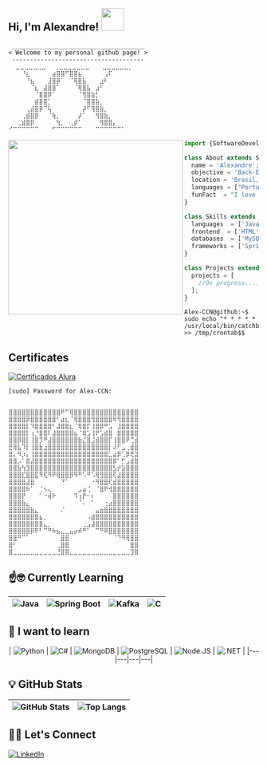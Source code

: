 <h2> Hi, I'm Alexandre! <img src="https://media3.giphy.com/media/v1.Y2lkPTc5MGI3NjExdGo1bjY5eTM2NjlydGZhcWo1eWd6YWk2ZDk5aG1yZjhuajF1ZXg4ZSZlcD12MV9pbnRlcm5hbF9naWZfYnlfaWQmY3Q9Zw/HGQ4RWHYtw9Dmhj7mk/giphy.webp" width="45"></h2>



```
 _____________________________________
< Welcome to my personal github page! >
 ------------------------------------- 
  ⣀⣀⣀⣀⣀⣀⣀⠀⠀⢀⣀⣀⣀⣀⣀⣀⣀⠀⠀⠀⣀⣀⣀⣀⣀⣀⡀
⠀⠀⠀⠘⣆⠀⠀⠀⠀⠀⣴⣿⣿⠋⣿⣿⣦⠀⠀⠀⠀⠀⢠⠏⠀⠀⠀
⠀⠀⠀⠀⠘⣦⠀⠀⠀⣸⣿⡿⠁⠀⠈⢿⣿⣧⠀⠀⠀⣰⠇⠀⠀⠀⠀
⠀⠀⠀⠀⠀⠈⣆⠀⣼⣿⣿⠁⠀⠀⠀⠈⢿⣿⣧⠀⣰⠃⠀⠀⠀⠀⠀
⠀⠀⠀⠀⠀⠀⠈⣿⣿⡿⠁⠀⠀⠀⠀⠀⠈⢻⣿⣷⡃⠀⠀⠀⠀⠀⠀
⠀⠀⠀⠀⠀⠀⣾⣿⣿⡁⠀⠀⠀⠀⠀⠀⠀⠈⣿⣿⣷⡀⠀⠀⠀⠀⠀
⠀⠀⠀⠀⢀⣼⣿⡿⠉⢧⠀⠀⠀⠀⠀⠀⠀⡼⠋⢻⣿⣷⡀⠀⠀⠀⠀
⠀⠀⠀⢀⣾⣿⡿⠀⠀⠈⢷⡀⠀⠀⠀⠀⡼⠁⠀⠀⢻⣿⣷⡀⠀⠀⠀
⠀⠀⢀⣾⣿⡿⠀⠀⠀⠀⠀⢳⡀⠀⢀⡾⠁⠀⠀⠀⠀⢻⣿⣿⡄⠀⠀
⠊⠉⠉⠉⠉⠉⠉⠀⠀⠀⠋⠉⠉⠉⠉⠉⠉⠀⠀⠀⠉⠉⠉⠉⠉⠉⠁
```
<img align="left" src="https://media.giphy.com/media/ge8V1m6LFNyBg9sIHV/giphy.gif" width="350"/> 

```js
import {SoftwareDeveloper} from '@Alex-CCN';

class About extends SoftwareDeveloper {
  name = 'Alexandre';
  objective = 'Back-End Developer';
  location = 'Brasil, SP';
  languages = ["Portuguese", "English"];
  funFact  = "I love the Hunter x Hunter manga and anime series";
}

class Skills extends SoftwareDeveloper {
  languages  = ['Java', 'C', 'Python'];
  frontend  = ['HTML', 'CSS', 'JavaScript'];
  databases  = ['MySQL Workbench'];
  frameworks = ['Spring Boot', ];
}

class Projects extends SoftwareDeveloper {
  projects = [
    //On progress.....
  ];
}
```

```console
Alex-CCN@github:~$ sudo echo "* * * * * /usr/local/bin/catchbugs" >> /tmp/crontab$$
```
## Certificates
[![Certificados Alura](https://img.shields.io/badge/Certificado%20Alura-001333?style=for-the-badge)](https://cursos.alura.com.br/user/alexandre-torres3/fullCertificate/493f48ba406d24619043b8644a626e91)

```
[sudo] Password for Alex-CCN:


⣿⣿⣿⣿⣿⣿⣿⣿⣿⣿⣿⣿⠟⠉⢿⣿⣿⣿⣿⣿⣿⣿⣿⣿⣿⣿⣿⣿⣿⣿
⣿⣿⣿⣿⡿⣿⣿⣿⣿⣿⣿⠃⣴⣆⠈⢿⣿⣿⣿⢻⣿⣿⣿⣿⠿⢻⣿⣿⣿⣿
⣿⣿⣿⣿⡇⠹⣿⣿⣿⣿⠃⣼⣿⣿⣆⠈⢿⣿⡏⢸⣿⡿⠛⣡⠀⣸⣿⣿⣿⣿
⣿⣿⣿⣿⡇⢰⡘⣿⣿⠇⣼⣿⣿⣿⣿⣦⠈⢿⣡⢸⠟⣡⣾⣿⠀⣿⣿⣿⣿⣿
⣿⣿⡿⣿⡇⢸⣿⡹⠛⣼⣿⣿⣿⣿⣿⣿⣷⣌⣿⣨⣾⣿⣿⡏⢸⣿⣿⠟⢉⣾
⣟⢿⣧⠹⡇⢸⣿⣷⣰⣿⣿⣿⣿⣿⣿⣿⣿⣿⣿⣿⣿⣿⣿⡇⠼⠋⣠⢀⣾⣿
⣿⡄⠻⡰⡄⢸⣿⣿⣿⣿⣿⣿⣿⣿⣿⣿⣿⣿⣿⣿⣿⣿⣿⣁⣴⡿⢁⡿⢟⣽
⣿⣿⡠⠁⣿⣼⣿⣿⣿⣿⣿⣿⣿⣿⣿⣿⣿⣿⣿⣿⣿⣿⣿⣿⡿⠁⡋⣠⣾⣿
⣿⣿⣷⢳⣹⣿⣿⣿⣿⣿⣿⣿⣿⣿⣿⣿⣿⣿⣿⣿⣿⣿⣿⣿⣣⡞⣵⣿⣿⣿
⣿⣿⣿⣏⣿⣿⣯⠻⢯⠻⠟⢿⣿⣿⡿⠻⠛⠡⠛⠡⢿⣻⣿⣿⢏⣼⣿⣿⣿⣿
⣿⣿⣿⣿⣼⣿⠀⠀⠀⠀⠀⠀⠙⠁⠀⠀⠀⠀⠀⠐⠻⣿⣿⢏⣾⣿⣿⣿⣿⣿
⣿⣿⣿⣿⠷⠁⠀⢈⠢⢄⠀⠀⠀⠀⠀⠀⣠⣴⢈⠀⠈⣿⠟⢺⣿⣿⣿⣿⣿⣿
⣿⣿⣿⡟⠀⠀⠀⠁⠐⢾⠗⠀⠀⠀⠀⠹⢰⡟⠂⠆⠀⠀⠀⠀⣿⣿⣿⣿⣿⣿
⣿⣿⣿⣷⣄⠀⠀⠀⠀⠀⠀⠀⠀⠀⠀⠀⠈⠄⠀⠁⠀⠀⢐⣴⣿⣿⣿⣿⣿⣿
⣿⣿⣿⣿⣿⣷⣄⠀⠀⠀⠀⠀⠌⠀⠀⠀⠀⠀⠀⠀⣤⣶⣿⣿⣿⣿⣿⣿⣿⣿
⣿⣿⣿⣿⣿⣿⣿⣦⡀⠀⠀⠀⠀⠀⠀⠀⠀⠀⠠⣾⣿⣿⣿⣿⣿⣿⣿⣿⣿⣿
⣿⣿⣿⣿⣿⣿⣿⣿⣄⡀⠀⠀⠀⠀⠀⠀⠀⢀⣠⣼⣿⣿⣿⣿⣿⣿⣿⣿⣿⣿
⣿⣿⣿⣿⣿⡿⠟⠃⠉⠛⠷⣦⣄⣀⣤⡴⠾⠛⠁⠀⠉⠛⠿⣿⣿⣿⣿⣿⣿⣿
⣿⣿⠛⠉⠁⠀⠀⠀⠀⠀⠀⠀⣿⣿⠀⠀⠀⠀⠀⠀⠀⠀⠀⠀⠈⠙⠻⢿⣿⣿
⣿⠃⠀⠀⠀⠀⠀⠀⠀⠀⠀⢀⣿⣿⠀⠀⠀⠀⠀⠀⠀⠀⠀⠀⠀⠀⠀⠀⣿⣿
⣿⣀⣀⣀⣀⣀⣀⣀⣀⣀⣀⣘⣿⣿⣀⣀⣀⣀⣀⣀⣀⣀⣀⣀⣀⣀⣀⣀⣹⣿
```
## ☝️🤓 Currently Learning

<center>

| ![Java](https://img.shields.io/badge/java-%23ED8B00.svg?style=for-the-badge&logo=openjdk&logoColor=white) | ![Spring Boot](https://img.shields.io/badge/Spring_Boot-6DB33F?style=for-the-badge&logo=spring-boot&logoColor=white) | ![Kafka](https://img.shields.io/badge/Apache_Kafka-231F20?style=for-the-badge&logo=apache-kafka&logoColor=white) | ![C](https://img.shields.io/badge/C-A8B9CC?logo=C&logoColor=white) |
|---|---|---|---|

</center>

## 🌱 I want to learn

<center>

| ![Python](https://img.shields.io/badge/Python-3776AB?style=for-the-badge&logo=python&logoColor=white) | ![C#](https://img.shields.io/badge/C%23-9cf?style=plastic?labelColor=darkblue) | ![MongoDB](https://img.shields.io/badge/MongoDB-47A248?style=for-the-badge&logo=mongodb&logoColor=white) | ![PostgreSQL](https://img.shields.io/badge/PostgreSQL-336791?style=for-the-badge&logo=postgresql&logoColor=white) | ![Node.JS](https://img.shields.io/badge/node.js-339933?style=for-the-badge&logo=Node.js&logoColor=white) | ![.NET](https://img.shields.io/badge/.NET-5C2D91?style=badge&logo=.net&logoColor=white) |
|---|---|---|---|

</center>

## 💡 GitHub Stats

<center>

| ![GitHub Stats](https://github-readme-stats.vercel.app/api?username=Alex-CCN&theme=dark&bg_color=0D1117&border_color=444C56&show_icons=true&icon_color=444C56&title_color=FFB7C5&text_color=FFB7C5) | ![Top Langs](https://github-readme-stats.vercel.app/api/top-langs/?username=Alex-CCN&layout=compact&bg_color=0D1117&border_color=444C56&title_color=FFB7C5&text_color=ADBAC7) |
|---|---|

</center>

## 🙋‍♀️ Let's Connect

[![LinkedIn](https://img.shields.io/badge/LinkedIn-0077B5?style=for-the-badge&logo=linkedin&logoColor=white)](https://www.linkedin.com/in/alexandre-araujo-torres-7b6b0522a/)
